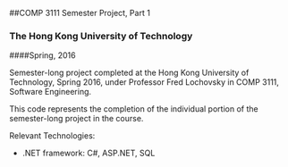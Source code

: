 ##COMP 3111 Semester Project, Part 1
### The Hong Kong University of Technology
####Spring, 2016

Semester-long project completed at the Hong Kong University of Technology, Spring 2016, under Professor Fred Lochovsky
in COMP 3111, Software Engineering.

This code represents the completion of the individual portion of the semester-long project in the course.

Relevant Technologies:
- .NET framework: C#, ASP.NET, SQL
